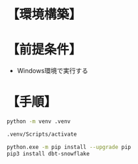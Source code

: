 # 【環境構築】

# 【前提条件】
- Windows環境で実行する

# 【手順】

```bash
python -m venv .venv

.venv/Scripts/activate

python.exe -m pip install --upgrade pip
pip3 install dbt-snowflake
```